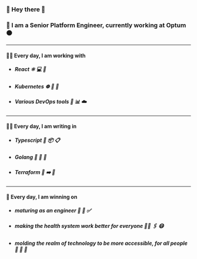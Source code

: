### 👋 Hey there 👋
### 🔷 I am a Senior Platform Engineer, currently working at Optum 🟠
---
#### 🏋️‍♀️ Every day, I am working with
- ##### React ⚛️ 💻 📘
- ##### Kubernetes ☸ 🌌 🐶
- ##### Various DevOps tools 🔮 📊 ☁️
---
#### 👨‍💻 Every day, I am writing in
- ##### Typescript 💪 📦 📋
- ##### Golang 💽 🏃 💨
- ##### Terraform 📜 ➡️ 🎂
---
#### 🎉 Every day, I am winning on
- ##### maturing as an engineer 👷 🥗 ✅
- ##### making the health system work better for everyone 🧑‍⚕️ 🖇️ 😷
- ##### molding the realm of technology to be more accessible, for all people 🧓 🤵 🧒

<!--
**CalebmKopp/calebmkopp** is a ✨ _special_ ✨ repository because its `README.md` (this file) appears on your GitHub profile.

Here are some ideas to get you started:

- 🔭 I’m currently working on ...
- 🌱 I’m currently learning ...
- 👯 I’m looking to collaborate on ...
- 🤔 I’m looking for help with ...
- 💬 Ask me about ...
- 📫 How to reach me: ...
- 😄 Pronouns: ...
- ⚡ Fun fact: ...
-->
